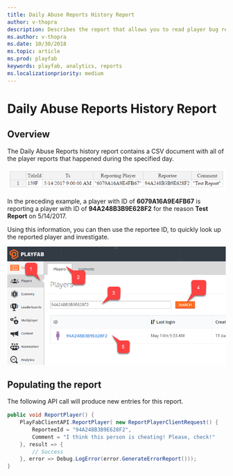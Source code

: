 ```yaml
---
title: Daily Abuse Reports History Report
author: v-thopra
description: Describes the report that allows you to read player bug reporting, and/or to let players report each other for cheating.
ms.author: v-thopra
ms.date: 10/30/2018
ms.topic: article
ms.prod: playfab
keywords: playfab, analytics, reports
ms.localizationpriority: medium
---
```


# Daily Abuse Reports History Report

## Overview

The Daily Abuse Reports history report contains a CSV document with all of the player reports that happened during the specified day.

![Daily Abuse Reports History Report Table](media/tutorials/daily-abuse-reports-history-report-table.png)  

In the preceding example, a player with ID of  **6079A16A9E4FB67** is reporting a player with ID of **94A248B3B9E628F2** for the reason **Test Report** on 5/14/2017.

Using this information, you can then use the reportee ID, to quickly look up the reported player and investigate.

![Game Manager - Players - Player ID Search](media/tutorials/game-manager-players-player-id-search.png)

## Populating the report

The following API call will produce new entries for this report.

```csharp
public void ReportPlayer() {
    PlayFabClientAPI.ReportPlayer( new ReportPlayerClientRequest() {
        ReporteeId = "94A248B3B9E628F2",
        Comment = "I think this person is cheating! Please, check!"
    }, result => {
        // Success
    }, error => Debug.LogError(error.GenerateErrorReport()));
}
```
